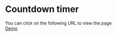 # Countdown timer
You can click on the following URL to view the page 
<br>
<a href="You can click on the following URL to view the page">Demo
